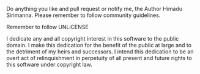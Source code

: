Do anything you like and pull request or notify me, the Author Himadu Sirimanna. Please remember to follow community guidelines.

Remember to follow UNLiCENSE

I dedicate any and all copyright interest in this software to the
public domain. I make this dedication for the benefit of the public at
large and to the detriment of my heirs and successors. I intend this
dedication to be an overt act of relinquishment in perpetuity of all
present and future rights to this software under copyright law.
